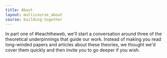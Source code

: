 ```yaml
---
title: About
layout: multicourse_about
course: building-together
---
```


In part one of #teachtheweb, we'll start a conversation around three of the theoretical underpinnings that guide our work. Instead of making you read long-winded papers and articles about these theories, we thought we'd cover them quickly and then invite you to go deeper if you wish.
